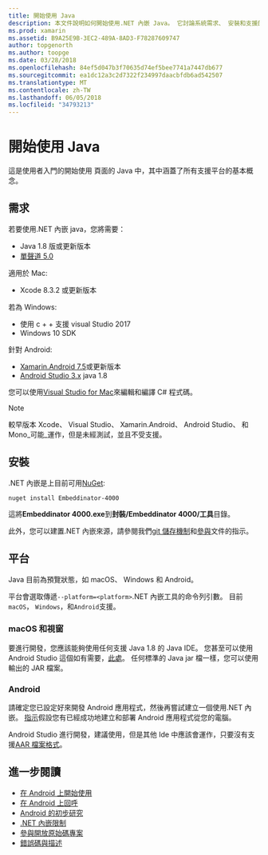 ```yaml
---
title: 開始使用 Java
description: 本文件說明如何開始使用.NET 內嵌 Java。 它討論系統需求、 安裝和支援的平台。
ms.prod: xamarin
ms.assetid: B9A25E9B-3EC2-489A-8AD3-F78287609747
author: topgenorth
ms.author: toopge
ms.date: 03/28/2018
ms.openlocfilehash: 84ef5d047b3f70635d74ef5bee7741a7447db677
ms.sourcegitcommit: ea1dc12a3c2d7322f234997daacbfdb6ad542507
ms.translationtype: MT
ms.contentlocale: zh-TW
ms.lasthandoff: 06/05/2018
ms.locfileid: "34793213"
---
```

# <a name="getting-started-with-java"></a>開始使用 Java

這是使用者入門的開始使用 頁面的 Java 中，其中涵蓋了所有支援平台的基本概念。

## <a name="requirements"></a>需求

若要使用.NET 內嵌 java，您將需要：

* Java 1.8 版或更新版本
* [單聲道 5.0](http://www.mono-project.com/download/)

適用於 Mac:

* Xcode 8.3.2 或更新版本

若為 Windows:

* 使用 c + + 支援 visual Studio 2017
* Windows 10 SDK

針對 Android:

* [Xamarin.Android 7.5](https://www.visualstudio.com/xamarin/)或更新版本
* [Android Studio 3.x](https://developer.android.com/studio/index.html) java 1.8

您可以使用[Visual Studio for Mac](https://www.visualstudio.com/vs/visual-studio-mac/)來編輯和編譯 C# 程式碼。

> [!NOTE]
> 較早版本 Xcode、 Visual Studio、 Xamarin.Android、 Android Studio、 和 Mono_可能_運作，但是未經測試，並且不受支援。

## <a name="installation"></a>安裝

.NET 內嵌是上目前可用[NuGet](https://www.nuget.org/packages/Embeddinator-4000/):

```shell
nuget install Embeddinator-4000
```

這將**Embeddinator 4000.exe**到**封裝/Embeddinator 4000/工具**目錄。

此外，您可以建置.NET 內嵌來源，請參閱我們[git 儲存機制](https://github.com/mono/Embeddinator-4000/)和[參與](https://github.com/mono/Embeddinator-4000/blob/master/Contributing.md)文件的指示。

## <a name="platforms"></a>平台

Java 目前為預覽狀態，如 macOS、 Windows 和 Android。

平台會選取傳遞`--platform=<platform>`.NET 內嵌工具的命令列引數。 目前`macOS`， `Windows`，和`Android`支援。

### <a name="macos-and-windows"></a>macOS 和視窗

要進行開發，您應該能夠使用任何支援 Java 1.8 的 Java IDE。 您甚至可以使用 Android Studio 這個如有需要，[此處](https://stackoverflow.com/questions/16626810/can-android-studio-be-used-to-run-standard-java-projects)。 任何標準的 Java jar 檔一樣，您可以使用輸出的 JAR 檔案。

### <a name="android"></a>Android

請確定您已設定好來開發 Android 應用程式，然後再嘗試建立一個使用.NET 內嵌。 [指示](~/tools/dotnet-embedding/get-started/java/android.md)假設您有已經成功地建立和部署 Android 應用程式從您的電腦。

Android Studio 進行開發，建議使用，但是其他 Ide 中應該會運作，只要沒有支援[AAR 檔案格式](https://developer.android.com/studio/projects/android-library.html)。

## <a name="further-reading"></a>進一步閱讀

* [在 Android 上開始使用](~/tools/dotnet-embedding/get-started/java/android.md)
* [在 Android 上回呼](~/tools/dotnet-embedding/android/callbacks.md)
* [Android 的初步研究](~/tools/dotnet-embedding/android/index.md)
* [.NET 內嵌限制](~/tools/dotnet-embedding/limitations.md)
* [參與開放原始碼專案](https://github.com/mono/Embeddinator-4000/blob/master/Contributing.md)
* [錯誤碼與描述](~/tools/dotnet-embedding/errors.md)
